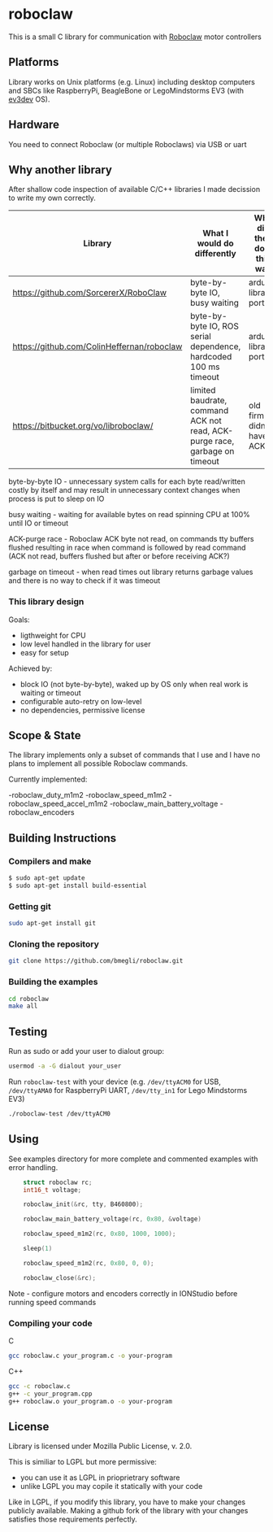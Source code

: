 # roboclaw

This is a small C library for communication with [Roboclaw](http://www.ionmc.com/) motor controllers

## Platforms 

Library works on Unix platforms (e.g. Linux) including desktop computers and SBCs like RaspberryPi, BeagleBone or LegoMindstorms EV3 (with [ev3dev](http://www.ev3dev.org/) OS).

## Hardware

You need to connect Roboclaw (or multiple Roboclaws) via USB or uart

## Why another library

After shallow code inspection of available C/C++ libraries I made decission to write my own correctly.

| Library                                  | What I would do differently                                                |Why did they do it this way|
|------------------------------------------|----------------------------------------------------------------------------|---------------------------|
|https://github.com/SorcererX/RoboClaw     | byte-by-byte IO, busy waiting                                              |arduino library port       |
|https://github.com/ColinHeffernan/roboclaw| byte-by-byte IO, ROS serial dependence, hardcoded 100 ms timeout           |arduino library port       |
|https://bitbucket.org/vo/libroboclaw/     | limited baudrate, command ACK not read, ACK-purge race, garbage on timeout |old firmare didn't have ACK|

byte-by-byte IO - unnecessary system calls for each byte read/written costly by itself and may result in unnecessary context changes when process is put to sleep on IO

busy waiting - waiting for available bytes on read spinning CPU at 100% until IO or timeout

ACK-purge race - Roboclaw ACK byte not read, on commands tty buffers flushed resulting in race when command is followed by read command (ACK not read, buffers flushed but after or before receiving ACK?)

garbage on timeout - when read times out library returns garbage values and there is no way to check if it was timeout

### This library design

Goals:
- ligthweight for CPU
- low level handled in the library for user
- easy for setup

Achieved by:
- block IO (not byte-by-byte), waked up by OS only when real work is waiting or timeout
- configurable auto-retry on low-level
- no dependencies, permissive license

## Scope & State

The library implements only a subset of commands that I use and I have no plans to implement all possible Roboclaw commands.

Currently implemented:

-roboclaw_duty_m1m2
-roboclaw_speed_m1m2
-roboclaw_speed_accel_m1m2
-roboclaw_main_battery_voltage
-roboclaw_encoders

## Building Instructions

### Compilers and make

``` bash
$ sudo apt-get update
$ sudo apt-get install build-essential 
```

### Getting git

``` bash
sudo apt-get install git
```

### Cloning the repository

``` bash
git clone https://github.com/bmegli/roboclaw.git
```

### Building the examples

``` bash
cd roboclaw
make all
```

## Testing

Run as sudo or add your user to dialout group:

```bash
usermod -a -G dialout your_user
```

Run `roboclaw-test` with your device
(e.g. `/dev/ttyACM0` for USB, `/dev/ttyAMA0` for RaspberryPi UART, `/dev/tty_in1` for Lego Mindstorms EV3)

``` bash
./roboclaw-test /dev/ttyACM0
```

## Using

See examples directory for more complete and commented examples with error handling.

``` C
	struct roboclaw rc;
	int16_t voltage;

	roboclaw_init(&rc, tty, B460800);

	roboclaw_main_battery_voltage(rc, 0x80, &voltage)	

	roboclaw_speed_m1m2(rc, 0x80, 1000, 1000);

	sleep(1)

	roboclaw_speed_m1m2(rc, 0x80, 0, 0);

	roboclaw_close(&rc);
```

Note - configure motors and encoders correctly in IONStudio before running speed commands


### Compiling your code

C
``` bash
gcc roboclaw.c your_program.c -o your-program
```

C++
``` bash
gcc -c roboclaw.c
g++ -c your_program.cpp
g++ roboclaw.o your_program.o -o your-program
```

## License

Library is licensed under Mozilla Public License, v. 2.0.

This is similiar to LGPL but more permissive:
- you can use it as LGPL in prioprietrary software
- unlike LGPL you may copile it statically with your code

Like in LGPL, if you modify this library, you have to make your changes publicly available.
Making a github fork of the library with your changes satisfies those requirements perfectly. 




